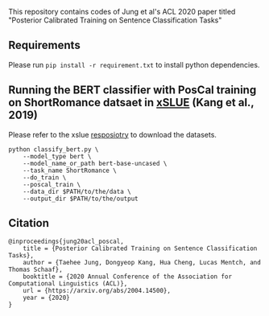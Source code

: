 This repository contains codes of Jung et al's ACL 2020 paper titled "Posterior Calibrated Training on Sentence Classification Tasks"

## Requirements
Please run ```pip install -r requirement.txt``` to install python dependencies.

## Running the BERT classifier with PosCal training on ShortRomance datsaet in [xSLUE](https://arxiv.org/abs/1911.03663) (Kang et al., 2019)
Please refer to the xslue [resposiotry](https://github.com/dykang/xslue) to download the datasets.
```
python classify_bert.py \
    --model_type bert \
    --model_name_or_path bert-base-uncased \
    --task_name ShortRomance \
    --do_train \
    --poscal_train \
    --data_dir $PATH/to/the/data \
    --output_dir $PATH/to/the/output
```



## Citation
    @inproceedings{jung20acl_poscal,
        title = {Posterior Calibrated Training on Sentence Classification Tasks},
        author = {Taehee Jung, Dongyeop Kang, Hua Cheng, Lucas Mentch, and Thomas Schaaf},
        booktitle = {2020 Annual Conference of the Association for Computational Linguistics (ACL)},
        url = {https://arxiv.org/abs/2004.14500},
        year = {2020}
    }
